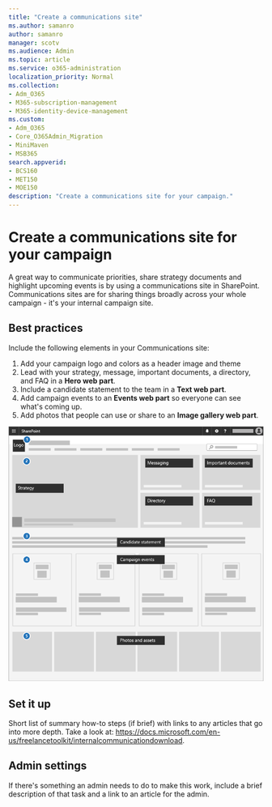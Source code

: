 ```yaml
---
title: "Create a communications site"
ms.author: samanro
author: samanro
manager: scotv
ms.audience: Admin
ms.topic: article
ms.service: o365-administration
localization_priority: Normal
ms.collection: 
- Adm_O365
- M365-subscription-management 
- M365-identity-device-management
ms.custom:
- Adm_O365
- Core_O365Admin_Migration
- MiniMaven
- MSB365
search.appverid:
- BCS160
- MET150
- MOE150
description: "Create a communications site for your campaign."
---
```


# Create a communications site for your campaign

A great way to communicate priorities, share strategy documents and highlight upcoming events is by using a communications site in SharePoint. Communications sites are for sharing things broadly across your whole campaign - it's your internal campaign site.

## Best practices

Include the following elements in your Communications site:

1. Add your campaign logo and colors as a header image and theme
2. Lead with your strategy, message, important documents, a directory, and FAQ in a **Hero web part**.
3. Include a candidate statement to the team in a **Text web part**.
4. Add campaign events to an **Events web part** so everyone can see what's coming up.
5. Add photos that people can use or share to an **Image gallery web part**.

![Diagram of a SharePoint Communications page with space for common elements that a campaign would need](../images/democracy/m365-democracy-comms-site.png)

## Set it up

Short list of summary how-to steps (if brief) with links to any articles that go into more depth. Take a look at: https://docs.microsoft.com/en-us/freelancetoolkit/internalcommunicationdownload.

## Admin settings

If there's something an admin needs to do to make this work, include a brief description of that task and a link to an article for the admin.
  